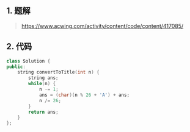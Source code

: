 ## 1. 题解
> https://www.acwing.com/activity/content/code/content/417085/

## 2. 代码
```c++
class Solution {
public:
    string convertToTitle(int n) {
        string ans;
        while(n) {
            n -= 1;
            ans = (char)(n % 26 + 'A') + ans;
            n /= 26;
        }
        return ans;
    }
};
```